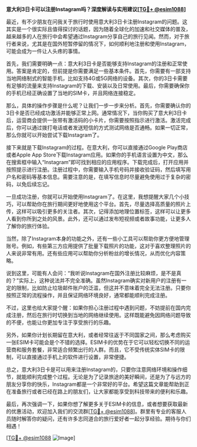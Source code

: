 **意大利3日卡可以注册Instagram吗？深度解读与实用建议[[TG💪+ @esim1088](https://t.me/s/esim1088)]**

最近，有不少朋友在问我关于旅行时使用意大利3日卡注册Instagram的问题。这其实是一个很实际且值得探讨的话题，因为随着全球化的加速和社交媒体的普及，越来越多的人在旅行中会希望通过Instagram分享自己的旅行见闻。然而，对于旅行者来说，尤其是在国外短暂停留的情况下，如何顺利地注册和使用Instagram，可能会成为一件让人头疼的事情。

首先，我们需要明确一点：意大利3日卡是否能够支持Instagram的注册和正常使用。答案是肯定的，但前提是你需要满足一些基本条件。首先，你需要有一部支持当地网络制式的智能手机，比如支持4G或5G网络的设备。其次，你的3日卡需要有足够的流量来支持Instagram的下载、安装以及日常使用。最后，你需要确保你的手机已经正确设置了当地的SIM卡，并且网络连接稳定。

那么，具体的操作步骤是什么呢？让我们一步一步来分析。首先，你需要确认你的3日卡是否已经成功激活并能够正常上网。通常情况下，当你购买了意大利3日卡后，运营商会提供一张带有激活码的小卡片，你需要按照指示进行激活。激活完成后，你可以通过拨打电话或者发送短信的方式测试网络是否通畅。如果一切正常，那么你就可以开始尝试下载Instagram了。

接下来就是下载Instagram的过程。在意大利，你可以直接通过Google Play商店或者Apple App Store下载Instagram应用。如果你的手机语言设置为中文，那么在搜索框中输入“Instagram”即可找到相应的应用程序。下载完成后，打开应用并按照提示进行注册。注册过程中，你需要输入手机号码并接收验证码，然后填写用户名和密码等基本信息。需要注意的是，在填写信息时尽量避免使用过于复杂的密码，以免后续忘记。

一旦成功注册，你就可以开始使用Instagram了。在这里，我想提醒大家几个小技巧，可以帮助你在旅行期间更好地使用这个平台。首先，尽量选择高质量的照片上传，这样可以吸引更多的关注者。其次，记得添加地理位置标签，这样可以让更多人看到你所到之处的风景。此外，还可以通过发布短视频或者故事功能，让更多人了解你的旅行体验。

当然，除了Instagram本身的功能之外，还有一些小工具可以帮助你更方便地管理账号。例如，有些第三方应用提供了批量下载照片的功能，这对于喜欢整理照片的人来说非常有用。还有些应用可以帮助你分析粉丝的增长情况，从而优化内容策略。

说到这里，可能有人会问：“我听说Instagram在国外注册比较麻烦，是不是真的？”实际上，这种说法并不完全准确。虽然Instagram确实对新用户的注册有一定的限制，比如防止垃圾邮件账户的泛滥，但这并不意味着完全无法注册。只要你按照正常的流程操作，并且保证网络环境良好，通常都能顺利完成注册。

不过，这里也给大家提个醒：如果你担心注册过程中遇到问题，不妨提前在国内完成注册，然后在旅行时切换到当地的网络继续使用。这样既能避免因网络问题导致的不便，也能让你更加专注于享受旅行的乐趣。

另外，如果你计划长期留在意大利，或者经常往返于不同国家之间，那么考虑购买一张ESIM卡可能会是个不错的选择。ESIM卡的优势在于它可以轻松切换不同的运营商和服务套餐，非常适合频繁出行的人群。而且，它不受传统实体SIM卡的限制，可以直接通过手机上的软件进行设置，非常便捷。

总之，意大利3日卡是可以用来注册Instagram的，只要你注意网络环境和操作细节，就能顺利完成整个过程。无论是为了记录旅途的美好瞬间，还是为了与远方的朋友分享你的快乐，Instagram都是一个非常好的平台。希望这篇文章能帮助到正在准备旅行或者已经在路上的朋友们，让大家都能享受到科技带来的便利和乐趣。

最后，再次强调一下，如果你想了解更多关于ESIM卡的信息，或者想要获取最新的优惠活动，欢迎加入我们的交流群[[TG💪+ @esim1088](https://t.me/s/esim1088)]。群里有专业的客服人员随时解答你的疑问，还有许多志同道合的旅行爱好者一起分享经验。期待与你们相遇！

[[TG💪+ @esim1088](https://t.me/s/esim1088) ![Image](https://i.postimg.cc/4NQfJmqS/Snipaste-2025-05-13-00-14-12.png)]